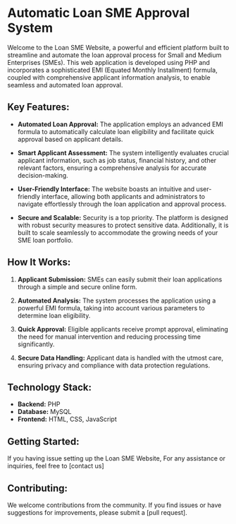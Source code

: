 # Automatic Loan SME Approval System

Welcome to the Loan SME Website, a powerful and efficient platform built to streamline and automate the loan approval process for Small and Medium Enterprises (SMEs). This web application is developed using PHP and incorporates a sophisticated EMI (Equated Monthly Installment) formula, coupled with comprehensive applicant information analysis, to enable seamless and automated loan approval.

## Key Features:

- **Automated Loan Approval:** The application employs an advanced EMI formula to automatically calculate loan eligibility and facilitate quick approval based on applicant details.

- **Smart Applicant Assessment:** The system intelligently evaluates crucial applicant information, such as job status, financial history, and other relevant factors, ensuring a comprehensive analysis for accurate decision-making.

- **User-Friendly Interface:** The website boasts an intuitive and user-friendly interface, allowing both applicants and administrators to navigate effortlessly through the loan application and approval process.

- **Secure and Scalable:** Security is a top priority. The platform is designed with robust security measures to protect sensitive data. Additionally, it is built to scale seamlessly to accommodate the growing needs of your SME loan portfolio.

## How It Works:

1. **Applicant Submission:** SMEs can easily submit their loan applications through a simple and secure online form.

2. **Automated Analysis:** The system processes the application using a powerful EMI formula, taking into account various parameters to determine loan eligibility.

3. **Quick Approval:** Eligible applicants receive prompt approval, eliminating the need for manual intervention and reducing processing time significantly.

4. **Secure Data Handling:** Applicant data is handled with the utmost care, ensuring privacy and compliance with data protection regulations.

## Technology Stack:

- **Backend:** PHP
- **Database:** MySQL
- **Frontend:** HTML, CSS, JavaScript

## Getting Started:

If you having issue setting up the Loan SME Website, For any assistance or inquiries, feel free to [contact us]

## Contributing:

We welcome contributions from the community. If you find issues or have suggestions for improvements, please submit a [pull request].



